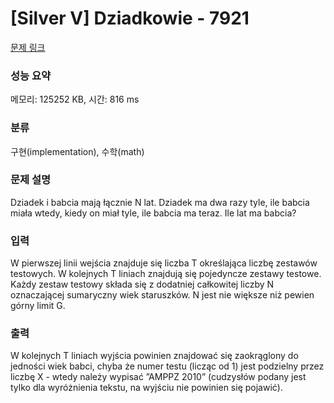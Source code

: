# [Silver V] Dziadkowie - 7921 

[문제 링크](https://www.acmicpc.net/problem/7921) 

### 성능 요약

메모리: 125252 KB, 시간: 816 ms

### 분류

구현(implementation), 수학(math)

### 문제 설명

<p>Dziadek i babcia mają łącznie N lat. Dziadek ma dwa razy tyle, ile babcia miała wtedy, kiedy on miał tyle, ile babcia ma teraz. Ile lat ma babcia?</p>

### 입력 

 <p>W pierwszej linii wejścia znajduje się liczba T określająca liczbę zestawów testowych. W kolejnych T liniach znajdują się pojedyncze zestawy testowe. Każdy zestaw testowy składa się z dodatniej całkowitej liczby N oznaczającej sumaryczny wiek staruszków. N jest nie większe niż pewien górny limit G.</p>

### 출력 

 <p>W kolejnych T liniach wyjścia powinien znajdować się zaokrąglony do jedności wiek babci, chyba że numer testu (licząc od 1) jest podzielny przez liczbę X - wtedy należy wypisać ”AMPPZ 2010” (cudzysłów podany jest tylko dla wyróżnienia tekstu, na wyjściu nie powinien się pojawić).</p>

